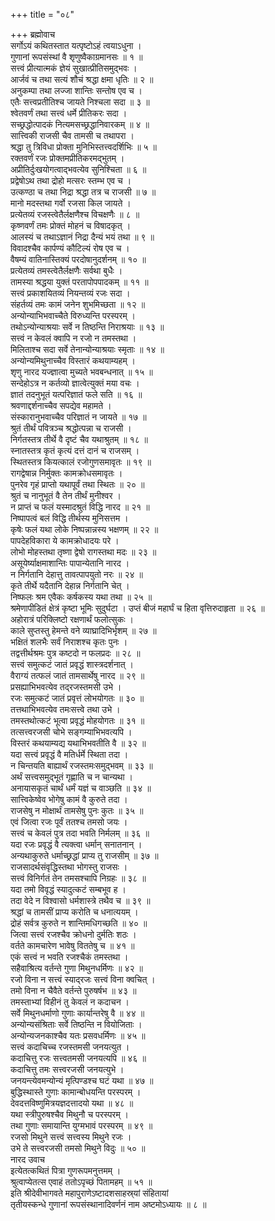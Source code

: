 +++
title = "०८"

+++
ब्रह्मोवाच  
सर्गोऽयं कथितस्तात यत्पृष्टोऽहं त्वयाऽधुना ।  
गुणानां रूपसंस्थां वै शृणुष्वैकाग्रमानसः ॥ १ ॥  
सत्त्वं प्रीत्यात्मकं ज्ञेयं सुखात्प्रीतिसमुद्‌भवः ।  
आर्जवं च तथा सत्यं शौचं श्रद्धा क्षमा धृतिः ॥ २ ॥  
अनुकम्पा तथा लज्जा शान्तिः सन्तोष एव च ।  
एतैः सत्त्वप्रतीतिश्च जायते निश्चला सदा ॥ ३ ॥  
श्वेतवर्णं तथा सत्त्वं धर्मे प्रीतिकरः सदा ।  
सच्छ्रद्धोत्पादकं नित्यमसच्छ्रद्धानिवारकम् ॥ ४ ॥  
सात्त्विकी राजसी चैव तामसी च तथापरा ।  
श्रद्धा तु त्रिविधा प्रोक्ता मुनिभिस्तत्त्वदर्शिभिः ॥ ५ ॥  
रक्तवर्णं रजः प्रोक्तमप्रीतिकरमद्‌भुतम् ।  
अप्रीतिर्दुःखयोगत्वाद्‌भवत्येव सुनिश्चिता ॥ ६ ॥  
प्रद्वेषोऽथ तथा द्रोहो मत्सरः स्तम्भ एव च ।  
उत्कण्ठा च तथा निद्रा श्रद्धा तत्र च राजसी ॥ ७ ॥  
मानो मदस्तथा गर्वो रजसा किल जायते ।  
प्रत्येतव्यं रजस्त्वेतैर्लक्षणैश्च विचक्षणैः ॥ ८ ॥  
कृष्णवर्णं तमः प्रोक्तं मोहनं च विषादकृत् ।  
आलस्यं च तथाऽज्ञानं निद्रा दैन्यं भयं तथा ॥ ९ ॥  
विवादश्चैव कार्पण्यं कौटिल्यं रोष एव च ।  
वैषम्यं वातिनास्तिक्यं परदोषानुदर्शनम् ॥ १० ॥  
प्रत्येतव्यं तमस्त्वेतैर्लक्षणैः सर्वथा बुधैः ।  
तामस्या श्रद्धया युक्तं परतापोपपादकम् ॥ ११ ॥  
सत्त्वं प्रकाशयितव्यं नियन्तव्यं रजः सदा ।  
संहर्तव्यं तमः कामं जनेन शुभमिच्छता ॥ १२ ॥  
अन्योन्याभिभवाच्चैते विरुध्यन्ति परस्परम् ।  
तथोऽन्योन्याश्रयाः सर्वे न तिष्ठन्ति निराश्रयाः ॥ १३ ॥  
सत्त्वं न केवलं क्वापि न रजो न तमस्तथा ।  
मिलिताश्च सदा सर्वे तेनान्योन्याश्रयाः स्मृताः ॥ १४ ॥  
अन्योन्यमिथुनाच्चैव विस्तारं कथयाम्यहम् ।  
शृणु नारद यज्ज्ञात्वा मुच्यते भवबन्धनात् ॥ १५ ॥  
सन्देहोऽत्र न कर्तव्यो ज्ञात्वेत्युक्तं मया वचः ।  
ज्ञातं तदनुभूतं यत्परिज्ञातं फले सति ॥ १६ ॥  
श्रवणाद्दर्शनाच्चैव सपद्येव महामते ।  
संस्कारानुभवाच्चैव परिज्ञातं न जायते ॥ १७ ॥  
श्रुतं तीर्थं पवित्रञ्च श्रद्धोत्पन्ना च राजसी ।  
निर्गतस्तत्र तीर्थे वै दृष्टं चैव यथाश्रुतम् ॥ १८ ॥  
स्नातस्तत्र कृतं कृत्यं दत्तं दानं च राजसम् ।  
स्थितस्तत्र कियत्कालं रजोगुणसमावृतः ॥ १९ ॥  
रागद्वेषान्न निर्मुक्तः कामक्रोधसमावृतः ।  
पुनरेव गृहं प्राप्तो यथापूर्वं तथा स्थितः ॥ २० ॥  
श्रुतं च नानुभूतं वै तेन तीर्थं मुनीश्वर ।  
न प्राप्तं च फलं यस्मादश्रुतं विद्धि नारद ॥ २१ ॥  
निष्पापत्वं बलं विद्धि तीर्थस्य मुनिसत्तम ।  
कृषेः फलं यथा लोके निष्पन्नान्नस्य भक्षणम् ॥ २२ ॥  
पापदेहविकारा ये कामक्रोधादयः परे ।  
लोभो मोहस्तथा तृष्णा द्वेषो रागस्तथा मदः ॥ २३ ॥  
असूयेर्ष्याक्षमाशान्तिः पापान्येतानि नारद ।  
न निर्गतानि देहात्तु तावत्पापयुतो नरः ॥ २४ ॥  
कृते तीर्थे यदैतानि देहान्न निर्गतानि चेत् ।  
निष्फलः श्रम एवैकः कर्षकस्य यथा तथा ॥ २५ ॥  
श्रमेणापीडितं क्षेत्रं कृष्टा भूमिः सुदुर्घटा ।
उप्तं बीजं महार्घं च हिता वृत्तिरुदाहृता ॥ २६ ॥  
अहोरात्रं परिक्लिष्टो रक्षणार्थं फलोत्सुकः ।  
काले सुप्तस्तु हेमन्ते वने व्याघ्रादिभिर्भृशम् ॥ २७ ॥  
भक्षितं शलभैः सर्वं निराशश्च कृतः पुनः ।  
तद्वत्तीर्थश्रमः पुत्र कष्टदो न फलप्रदः ॥ २८ ॥  
सत्त्वं समुत्कटं जातं प्रवृद्धं शास्त्रदर्शनात् ।  
वैराग्यं तत्फलं जातं तामसार्थेषु नारद ॥ २९ ॥  
प्रसह्याभिभवत्येव तद्‌रजस्तमसी उभे ।  
रजः समुत्कटं जातं प्रवृत्तं लोभयोगतः ॥ ३० ॥  
तत्तथाभिभवत्येव तमःसत्त्वे तथा उभे ।  
तमस्तथोत्कटं भूत्वा प्रवृद्धं मोहयोगतः ॥ ३१ ॥  
तत्सत्त्वरजसी चोभे सङ्गम्याभिभवत्यपि ।  
विस्तरं कथयाम्यद्य यथाभिभवतीति वै ॥ ३२ ॥  
यदा सत्त्वं प्रवृद्धं वै मतिर्धर्मे स्थिता तदा ।  
न चिन्तयति बाह्यार्थं रजस्तमःसमुद्‌भवम् ॥ ३३ ॥  
अर्थं सत्त्वसमुद्‌भूतं गृह्णाति च न चान्यथा ।  
अनायासकृतं चार्थं धर्मं यज्ञं च वाञ्छति ॥ ३४ ॥  
सात्त्विकेष्वेव भोगेषु कामं वै कुरुते तदा ।  
राजसेषु न मोक्षार्थं तामसेषु पुनः कुतः ॥ ३५ ॥  
एवं जित्वा रजः पूर्वं ततश्च तमसो जयः ।  
सत्त्वं च केवलं पुत्र तदा भवति निर्मलम् ॥ ३६ ॥  
यदा रजः प्रवृद्धं वै त्यक्त्वा धर्मान् सनातनान् ।  
अन्यथाकुरुते धर्माच्छ्रद्धां प्राप्य तु राजसीम् ॥ ३७ ॥  
राजसादर्थसंवृद्धिस्तथा भोगस्तु राजसः ।  
सत्त्वं विनिर्गतं तेन तमसश्चापि निग्रहः ॥ ३८ ॥  
यदा तमो विवृद्धं स्यादुत्कटं सम्बभूव ह ।  
तदा वेदे न विश्वासो धर्मशास्त्रे तथैव च ॥ ३९ ॥  
श्रद्धां च तामसीं प्राप्य करोति च धनात्ययम् ।  
द्रोहं सर्वत्र कुरुते न शान्तिमधिगच्छति ॥ ४० ॥  
जित्वा सत्त्वं रजश्चैव क्रोधनो दुर्मतिः शठः ।  
वर्तते कामचारेण भावेषु विततेषु च ॥ ४१ ॥  
एकं सत्त्वं न भवति रजश्चैकं तमस्तथा ।  
सहैवाश्रित्य वर्तन्ते गुणा मिथुनधर्मिणः ॥ ४२ ॥  
रजो विना न सत्त्वं स्याद्‌रजः सत्त्वं विना क्वचित् ।  
तमो विना न चैवैते वर्तन्ते पुरुषर्षभ ॥ ४३ ॥  
तमस्ताभ्यां विहीनं तु केवलं न कदाचन ।  
सर्वे मिथुनधर्माणो गुणाः कार्यान्तरेषु वै ॥ ४४ ॥  
अन्योन्यसंश्रिताः सर्वे तिष्ठन्ति न वियोजिताः ।  
अन्योन्यजनकाश्चैव यतः प्रसवधर्मिणः ॥ ४५ ॥  
सत्त्वं कदाचिच्च रजस्तमसी जनयत्युत ।  
कदाचित्तु रजः सत्त्वतमसी जनयत्यपि ॥ ४६ ॥  
कदाचित्तु तमः सत्त्वरजसी जनयत्युभे ।  
जनयन्त्येवमन्योन्यं मृत्पिण्डश्च घटं यथा ॥ ४७ ॥  
बुद्धिस्थास्ते गुणाः कामान्बोधयन्ति परस्परम् ।  
देवदत्तविष्णुमित्रयज्ञदत्तादयो यथा ॥ ४८ ॥  
यथा स्त्रीपुरुषश्चैव मिथुनौ च परस्परम् ।  
तथा गुणाः समायान्ति युग्मभावं परस्परम् ॥ ४९ ॥  
रजसो मिथुने सत्त्वं सत्त्वस्य मिथुने रजः ।  
उभे ते सत्त्वरजसी तमसो मिथुने विदुः ॥ ५० ॥  
नारद उवाच  
इत्येतत्कथितं पित्रा गुणरूपमनुत्तमम् ।  
श्रुत्वाप्येतत्स एवाहं ततोऽपृच्छं पितामहम् ॥ ५१ ॥  
इति श्रीदेवीभागवते महापुराणेऽष्टादशसाहस्र्यां संहितायां  
तृतीयस्कन्धे गुणानां रूपसंस्थानादिवर्णनं नाम अष्टमोऽध्यायः ॥ ८ ॥

